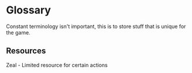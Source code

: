 # Glossary
Constant terminology isn't important, this is to store stuff that is unique for the game.

## Resources
Zeal - Limited resource for certain actions
